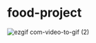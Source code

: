 # food-project
![ezgif com-video-to-gif (2)](https://github.com/ORKUNYUCE/food-project/assets/136272765/2577ca17-b33c-4c55-be39-8f88a53bdc28)
